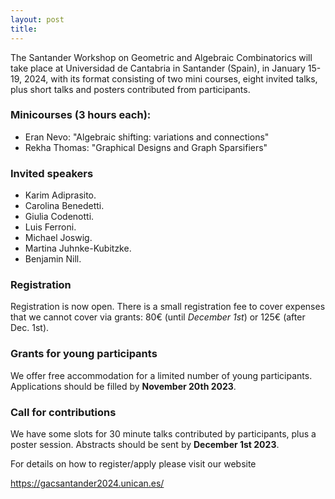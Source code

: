 ```yaml
---
layout: post
title: 
---
```


The Santander Workshop on Geometric and Algebraic Combinatorics will take place at Universidad de Cantabria in Santander (Spain), in January 15-19, 2024, with its format consisting of two mini courses, eight invited talks, plus short talks and posters contributed from participants.

### Minicourses (3 hours each):
- Eran Nevo: "Algebraic shifting: variations and connections"
- Rekha Thomas: "Graphical Designs and Graph Sparsifiers"

### Invited speakers 
- Karim Adiprasito.
- Carolina Benedetti.
- Giulia Codenotti.
- Luis Ferroni.
- Michael Joswig.
- Martina Juhnke-Kubitzke.
- Benjamin Nill.

### Registration
Registration is now open. There is a small registration fee to cover expenses that we cannot cover via grants: 80€ (until *December 1st*) or 125€ (after Dec. 1st).

 

### Grants for young participants
We offer free accommodation for a limited number of young participants. Applications should be filled by **November 20th 2023**.

### Call for contributions

We have some slots for 30 minute talks contributed by participants, plus a poster session. Abstracts should be sent by **December 1st 2023**.

For details on how to register/apply please visit our website 

https://gacsantander2024.unican.es/